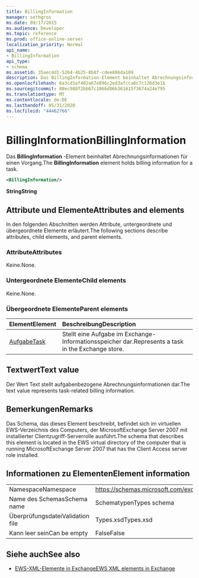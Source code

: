 ```yaml
---
title: BillingInformation
manager: sethgros
ms.date: 09/17/2015
ms.audience: Developer
ms.topic: reference
ms.prod: office-online-server
localization_priority: Normal
api_name:
- BillingInformation
api_type:
- schema
ms.assetid: 35aec4d1-5264-4b25-8b8f-cdee886da109
description: Das BillingInformation-Element beinhaltet Abrechnungsinformationen für einen Vorgang.
ms.openlocfilehash: 6a3cd1ef402a67e896c2ed3afcca6c7c126d3e1b
ms.sourcegitcommit: 88ec988f2bb67c1866d06b361615f3674a24e795
ms.translationtype: MT
ms.contentlocale: de-DE
ms.lasthandoff: 05/31/2020
ms.locfileid: "44462766"
---
```

# <a name="billinginformation"></a><span data-ttu-id="1855f-103">BillingInformation</span><span class="sxs-lookup"><span data-stu-id="1855f-103">BillingInformation</span></span>

<span data-ttu-id="1855f-104">Das **BillingInformation** -Element beinhaltet Abrechnungsinformationen für einen Vorgang.</span><span class="sxs-lookup"><span data-stu-id="1855f-104">The **BillingInformation** element holds billing information for a task.</span></span> 
  
```xml
<BillingInformation/>
```

 <span data-ttu-id="1855f-105">**String**</span><span class="sxs-lookup"><span data-stu-id="1855f-105">**String**</span></span>
## <a name="attributes-and-elements"></a><span data-ttu-id="1855f-106">Attribute und Elemente</span><span class="sxs-lookup"><span data-stu-id="1855f-106">Attributes and elements</span></span>

<span data-ttu-id="1855f-107">In den folgenden Abschnitten werden Attribute, untergeordnete und übergeordnete Elemente erläutert.</span><span class="sxs-lookup"><span data-stu-id="1855f-107">The following sections describe attributes, child elements, and parent elements.</span></span>
  
### <a name="attributes"></a><span data-ttu-id="1855f-108">Attribute</span><span class="sxs-lookup"><span data-stu-id="1855f-108">Attributes</span></span>

<span data-ttu-id="1855f-109">Keine.</span><span class="sxs-lookup"><span data-stu-id="1855f-109">None.</span></span>
  
### <a name="child-elements"></a><span data-ttu-id="1855f-110">Untergeordnete Elemente</span><span class="sxs-lookup"><span data-stu-id="1855f-110">Child elements</span></span>

<span data-ttu-id="1855f-111">Keine.</span><span class="sxs-lookup"><span data-stu-id="1855f-111">None.</span></span>
  
### <a name="parent-elements"></a><span data-ttu-id="1855f-112">Übergeordnete Elemente</span><span class="sxs-lookup"><span data-stu-id="1855f-112">Parent elements</span></span>

|<span data-ttu-id="1855f-113">**Element**</span><span class="sxs-lookup"><span data-stu-id="1855f-113">**Element**</span></span>|<span data-ttu-id="1855f-114">**Beschreibung**</span><span class="sxs-lookup"><span data-stu-id="1855f-114">**Description**</span></span>|
|:-----|:-----|
|[<span data-ttu-id="1855f-115">Aufgabe</span><span class="sxs-lookup"><span data-stu-id="1855f-115">Task</span></span>](task.md) <br/> |<span data-ttu-id="1855f-116">Stellt eine Aufgabe im Exchange-Informationsspeicher dar.</span><span class="sxs-lookup"><span data-stu-id="1855f-116">Represents a task in the Exchange store.</span></span>  <br/> |
   
## <a name="text-value"></a><span data-ttu-id="1855f-117">Textwert</span><span class="sxs-lookup"><span data-stu-id="1855f-117">Text value</span></span>

<span data-ttu-id="1855f-118">Der Wert Text stellt aufgabenbezogene Abrechnungsinformationen dar.</span><span class="sxs-lookup"><span data-stu-id="1855f-118">The text value represents task-related billing information.</span></span>
  
## <a name="remarks"></a><span data-ttu-id="1855f-119">Bemerkungen</span><span class="sxs-lookup"><span data-stu-id="1855f-119">Remarks</span></span>

<span data-ttu-id="1855f-120">Das Schema, das dieses Element beschreibt, befindet sich im virtuellen EWS-Verzeichnis des Computers, der MicrosoftExchange Server 2007 mit installierter Clientzugriff-Serverrolle ausführt.</span><span class="sxs-lookup"><span data-stu-id="1855f-120">The schema that describes this element is located in the EWS virtual directory of the computer that is running MicrosoftExchange Server 2007 that has the Client Access server role installed.</span></span>
  
## <a name="element-information"></a><span data-ttu-id="1855f-121">Informationen zu Elementen</span><span class="sxs-lookup"><span data-stu-id="1855f-121">Element information</span></span>

|||
|:-----|:-----|
|<span data-ttu-id="1855f-122">Namespace</span><span class="sxs-lookup"><span data-stu-id="1855f-122">Namespace</span></span>  <br/> |https://schemas.microsoft.com/exchange/services/2006/types  <br/> |
|<span data-ttu-id="1855f-123">Name des Schemas</span><span class="sxs-lookup"><span data-stu-id="1855f-123">Schema name</span></span>  <br/> |<span data-ttu-id="1855f-124">Schematypen</span><span class="sxs-lookup"><span data-stu-id="1855f-124">Types schema</span></span>  <br/> |
|<span data-ttu-id="1855f-125">Überprüfungsdatei</span><span class="sxs-lookup"><span data-stu-id="1855f-125">Validation file</span></span>  <br/> |<span data-ttu-id="1855f-126">Types.xsd</span><span class="sxs-lookup"><span data-stu-id="1855f-126">Types.xsd</span></span>  <br/> |
|<span data-ttu-id="1855f-127">Kann leer sein</span><span class="sxs-lookup"><span data-stu-id="1855f-127">Can be empty</span></span>  <br/> |<span data-ttu-id="1855f-128">False</span><span class="sxs-lookup"><span data-stu-id="1855f-128">False</span></span>  <br/> |
   
## <a name="see-also"></a><span data-ttu-id="1855f-129">Siehe auch</span><span class="sxs-lookup"><span data-stu-id="1855f-129">See also</span></span>



- [<span data-ttu-id="1855f-130">EWS-XML-Elemente in Exchange</span><span class="sxs-lookup"><span data-stu-id="1855f-130">EWS XML elements in Exchange</span></span>](ews-xml-elements-in-exchange.md)

